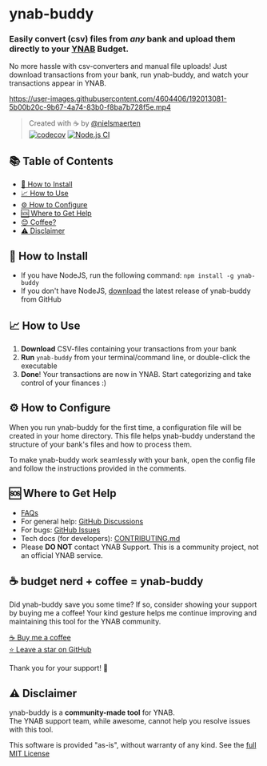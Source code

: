 # ynab-buddy

### Easily convert (csv) files from _any_ bank and upload them directly to your [YNAB](https://ynab.com) Budget.

No more hassle with csv-converters and manual file uploads! Just download transactions from your bank, run ynab-buddy, and watch your transactions appear in YNAB.

https://user-images.githubusercontent.com/4604406/192013081-5b00b20c-9b67-4a74-83b0-f8ba7b728f5e.mp4

> Created with ☕ by [@nielsmaerten](https://github.com/nielsmaerten)  
> [![codecov](https://codecov.io/gh/nielsmaerten/ynab-buddy/branch/main/graph/badge.svg?token=W3P5UTSTU6)](https://codecov.io/gh/nielsmaerten/ynab-buddy) [![Node.js CI](https://github.com/nielsmaerten/ynab-buddy/actions/workflows/node.js.yml/badge.svg)](https://github.com/nielsmaerten/ynab-buddy/actions/workflows/node.js.yml)

## 📚 Table of Contents

- [🚀 How to Install](#how-to-install)
- [📈 How to Use](#how-to-use)
- [⚙️ How to Configure](#how-to-configure)
- [🆘 Where to Get Help](#where-to-get-help)
- [😊 Coffee?](#😊-coffee)
- [⚠️ Disclaimer](#disclaimer)

## 🚀 How to Install

- If you have NodeJS, run the following command: `npm install -g ynab-buddy`
- If you don't have NodeJS, [download](https://github.com/nielsmaerten/ynab-buddy/releases/latest) the latest release of ynab-buddy from GitHub

## 📈 How to Use

1. **Download** CSV-files containing your transactions from your bank
2. **Run** `ynab-buddy` from your terminal/command line, or double-click the executable
3. **Done**! Your transactions are now in YNAB. Start categorizing and take control of your finances :)

## ⚙️ How to Configure

When you run ynab-buddy for the first time, a configuration file will be created in your home directory. This file helps ynab-buddy understand the structure of your bank's files and how to process them.

To make ynab-buddy work seamlessly with your bank, open the config file and follow the instructions provided in the comments.

## 🆘 Where to Get Help

- [FAQs](./docs/FAQ.md)
- For general help: [GitHub Discussions](https://github.com/nielsmaerten/ynab-buddy/discussions)
- For bugs: [GitHub Issues](https://github.com/nielsmaerten/ynab-buddy/issues)
- Tech docs (for developers): [CONTRIBUTING.md](./CONTRIBUTING.md)
- Please **DO NOT** contact YNAB Support. This is a community project, not an official YNAB service.

## ☕ budget nerd + coffee = ynab-buddy 

Did ynab-buddy save you some time? If so, consider showing your support by buying me a coffee! Your kind gesture helps me continue improving and maintaining this tool for the YNAB community.

[☕ Buy me a coffee](https://ko-fi.com/nielsmaerten)  
[⭐ Leave a star on GitHub](https://github.com/nielsmaerten/ynab-buddy)

Thank you for your support! 🙌

## ⚠️ Disclaimer

ynab-buddy is a **community-made tool** for YNAB.  
The YNAB support team, while awesome, cannot help you resolve issues with this tool.

This software is provided "as-is", without warranty of any kind. See the [full MIT License](./LICENSE)

